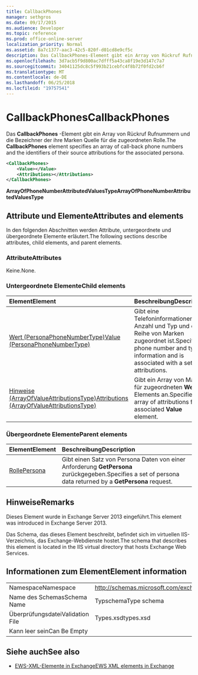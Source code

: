 ```yaml
---
title: CallbackPhones
manager: sethgros
ms.date: 09/17/2015
ms.audience: Developer
ms.topic: reference
ms.prod: office-online-server
localization_priority: Normal
ms.assetid: 8a7c1377-aac3-42c5-820f-d01cd8e9cf5c
description: Das CallbackPhones-Element gibt ein Array von Rückruf Rufnummern und die Bezeichner der ihre Marken Quelle für die zugeordneten Rolle.
ms.openlocfilehash: 3d7acb5f9d800ac7dfff5a43ca8f19e3d147c7a7
ms.sourcegitcommit: 34041125dc8c5f993b21cebfc4f8b72f0fd2cb6f
ms.translationtype: MT
ms.contentlocale: de-DE
ms.lasthandoff: 06/25/2018
ms.locfileid: "19757541"
---
```

# <a name="callbackphones"></a><span data-ttu-id="9d928-103">CallbackPhones</span><span class="sxs-lookup"><span data-stu-id="9d928-103">CallbackPhones</span></span>

<span data-ttu-id="9d928-104">Das **CallbackPhones** -Element gibt ein Array von Rückruf Rufnummern und die Bezeichner der ihre Marken Quelle für die zugeordneten Rolle.</span><span class="sxs-lookup"><span data-stu-id="9d928-104">The **CallbackPhones** element specifies an array of call-back phone numbers and the identifiers of their source attributions for the associated persona.</span></span> 
  
```XML
<CallbackPhones>
    <Value></Value>
    <Attributions></Attributions>
</CallbackPhones>
```

 <span data-ttu-id="9d928-105">**ArrayOfPhoneNumberAttributedValuesType**</span><span class="sxs-lookup"><span data-stu-id="9d928-105">**ArrayOfPhoneNumberAttributedValuesType**</span></span>
## <a name="attributes-and-elements"></a><span data-ttu-id="9d928-106">Attribute und Elemente</span><span class="sxs-lookup"><span data-stu-id="9d928-106">Attributes and elements</span></span>

<span data-ttu-id="9d928-107">In den folgenden Abschnitten werden Attribute, untergeordnete und übergeordnete Elemente erläutert.</span><span class="sxs-lookup"><span data-stu-id="9d928-107">The following sections describe attributes, child elements, and parent elements.</span></span>
  
### <a name="attributes"></a><span data-ttu-id="9d928-108">Attribute</span><span class="sxs-lookup"><span data-stu-id="9d928-108">Attributes</span></span>

<span data-ttu-id="9d928-109">Keine.</span><span class="sxs-lookup"><span data-stu-id="9d928-109">None.</span></span>
  
### <a name="child-elements"></a><span data-ttu-id="9d928-110">Untergeordnete Elemente</span><span class="sxs-lookup"><span data-stu-id="9d928-110">Child elements</span></span>

|<span data-ttu-id="9d928-111">**Element**</span><span class="sxs-lookup"><span data-stu-id="9d928-111">**Element**</span></span>|<span data-ttu-id="9d928-112">**Beschreibung**</span><span class="sxs-lookup"><span data-stu-id="9d928-112">**Description**</span></span>|
|:-----|:-----|
|[<span data-ttu-id="9d928-113">Wert (PersonaPhoneNumberType)</span><span class="sxs-lookup"><span data-stu-id="9d928-113">Value (PersonaPhoneNumberType)</span></span>](value-personaphonenumbertype.md) <br/> |<span data-ttu-id="9d928-114">Gibt eine Telefoninformationen Anzahl und Typ und eine Reihe von Marken zugeordnet ist.</span><span class="sxs-lookup"><span data-stu-id="9d928-114">Specifies a phone number and type information and is associated with a set of attributions.</span></span>  <br/> |
|[<span data-ttu-id="9d928-115">Hinweise (ArrayOfValueAttributionsType)</span><span class="sxs-lookup"><span data-stu-id="9d928-115">Attributions (ArrayOfValueAttributionsType)</span></span>](attributions-arrayofvalueattributionstype.md) <br/> |<span data-ttu-id="9d928-116">Gibt ein Array von Marken für zugeordneten **Wert** Elements an.</span><span class="sxs-lookup"><span data-stu-id="9d928-116">Specifies an array of attributions for its associated **Value** element.</span></span>  <br/> |
   
### <a name="parent-elements"></a><span data-ttu-id="9d928-117">Übergeordnete Elemente</span><span class="sxs-lookup"><span data-stu-id="9d928-117">Parent elements</span></span>

|<span data-ttu-id="9d928-118">**Element**</span><span class="sxs-lookup"><span data-stu-id="9d928-118">**Element**</span></span>|<span data-ttu-id="9d928-119">**Beschreibung**</span><span class="sxs-lookup"><span data-stu-id="9d928-119">**Description**</span></span>|
|:-----|:-----|
|[<span data-ttu-id="9d928-120">Rolle</span><span class="sxs-lookup"><span data-stu-id="9d928-120">Persona</span></span>](persona.md) <br/> |<span data-ttu-id="9d928-121">Gibt einen Satz von Persona Daten von einer Anforderung **GetPersona** zurückgegeben.</span><span class="sxs-lookup"><span data-stu-id="9d928-121">Specifies a set of persona data returned by a **GetPersona** request.</span></span>  <br/> |
   
## <a name="remarks"></a><span data-ttu-id="9d928-122">Hinweise</span><span class="sxs-lookup"><span data-stu-id="9d928-122">Remarks</span></span>

<span data-ttu-id="9d928-123">Dieses Element wurde in Exchange Server 2013 eingeführt.</span><span class="sxs-lookup"><span data-stu-id="9d928-123">This element was introduced in Exchange Server 2013.</span></span>
  
<span data-ttu-id="9d928-124">Das Schema, das dieses Element beschreibt, befindet sich im virtuellen IIS-Verzeichnis, das Exchange-Webdienste hostet.</span><span class="sxs-lookup"><span data-stu-id="9d928-124">The schema that describes this element is located in the IIS virtual directory that hosts Exchange Web Services.</span></span>
  
## <a name="element-information"></a><span data-ttu-id="9d928-125">Informationen zum Element</span><span class="sxs-lookup"><span data-stu-id="9d928-125">Element information</span></span>

|||
|:-----|:-----|
|<span data-ttu-id="9d928-126">Namespace</span><span class="sxs-lookup"><span data-stu-id="9d928-126">Namespace</span></span>  <br/> |http://schemas.microsoft.com/exchange/services/2006/types  <br/> |
|<span data-ttu-id="9d928-127">Name des Schemas</span><span class="sxs-lookup"><span data-stu-id="9d928-127">Schema Name</span></span>  <br/> |<span data-ttu-id="9d928-128">Typschema</span><span class="sxs-lookup"><span data-stu-id="9d928-128">Type schema</span></span>  <br/> |
|<span data-ttu-id="9d928-129">Überprüfungsdatei</span><span class="sxs-lookup"><span data-stu-id="9d928-129">Validation File</span></span>  <br/> |<span data-ttu-id="9d928-130">Types.xsd</span><span class="sxs-lookup"><span data-stu-id="9d928-130">types.xsd</span></span>  <br/> |
|<span data-ttu-id="9d928-131">Kann leer sein</span><span class="sxs-lookup"><span data-stu-id="9d928-131">Can Be Empty</span></span>  <br/> ||
   
## <a name="see-also"></a><span data-ttu-id="9d928-132">Siehe auch</span><span class="sxs-lookup"><span data-stu-id="9d928-132">See also</span></span>



- [<span data-ttu-id="9d928-133">EWS-XML-Elemente in Exchange</span><span class="sxs-lookup"><span data-stu-id="9d928-133">EWS XML elements in Exchange</span></span>](ews-xml-elements-in-exchange.md)

